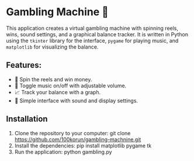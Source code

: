 # Gambling Machine 🎰

This application creates a virtual gambling machine with spinning reels, wins, sound settings, and a graphical balance tracker. It is written in Python using the `tkinter` library for the interface, `pygame` for playing music, and `matplotlib` for visualizing the balance.

## Features:
- 🎰 Spin the reels and win money.
- 🎵 Toggle music on/off with adjustable volume.
- 📈 Track your balance with a graph.
- 🔧 Simple interface with sound and display settings.

## Installation

1. Clone the repository to your computer:
   git clone https://github.com/100korun/gambling-machnine.git
2. Install the dependencies:
   pip install matplotlib pygame tk
3. Run the application:
   python gambling.py
